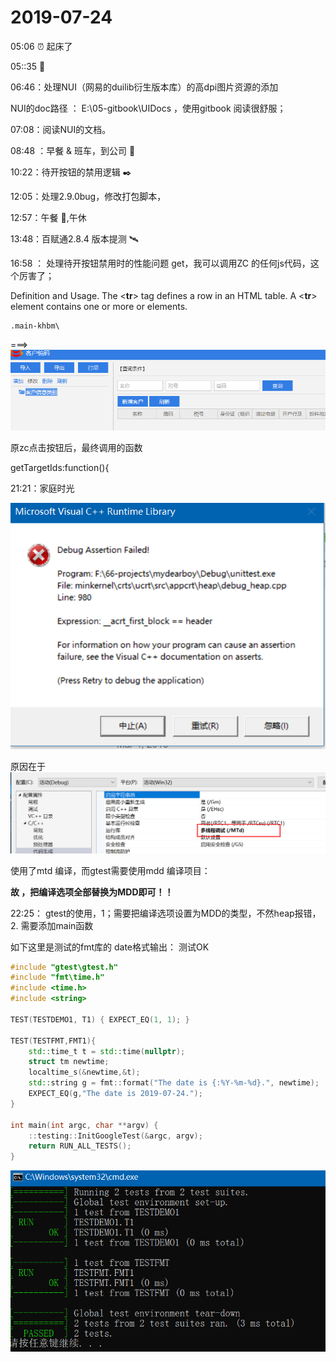 # 2019-07-24

05:06 :alarm_clock: 起床了

0​5::35 :runner:

06:46：处理NUI（网易的duilib衍生版本库）的高dpi图片资源的添加

NUI的doc路径 ： E:\05-gitbook\UIDocs ，使用gitbook 阅读很舒服；

07:08：阅读NUI的文档。

08:48 ：早餐 & 班车，到公司 :bus:

10:22：待开按钮的禁用逻辑 :black_nib:

12:05：处理2.9.0bug，修改打包脚本，

12:57：午餐  :sleeping_bed:,午休

13:48：百赋通2.8.4 版本提测 :artificial_satellite:

16:58 ： 处理待开按钮禁用时的性能问题  get，我可以调用ZC 的任何js代码，这个厉害了；



Definition and Usage. The <**tr**> tag defines a row in an HTML table. A <**tr**> element contains one or more <th> or <td> elements.

```
.main-khbm\
```

===>![1563961360984](assets/1563961360984.png)



原zc点击按钮后，最终调用的函数

getTargetIds:function(){

21:21：家庭时光



![1563976886953](assets/1563976886953.png)





原因在于 ![1563977445074](assets/1563977445074.png)

使用了mtd 编译，而gtest需要使用mdd 编译项目：



**故 ，把编译选项全部替换为MDD即可！！**

22:25： gtest的使用，1；需要把编译选项设置为MDD的类型，不然heap报错，2. 需要添加main函数

如下这里是测试的fmt库的 date格式输出： 测试OK

```c++
#include "gtest\gtest.h"
#include "fmt\time.h"
#include <time.h>
#include <string>

TEST(TESTDEMO1, T1) { EXPECT_EQ(1, 1); }

TEST(TESTFMT,FMT1){
	std::time_t t = std::time(nullptr);
	struct tm newtime;
	localtime_s(&newtime,&t);
	std::string g = fmt::format("The date is {:%Y-%m-%d}.", newtime);
	EXPECT_EQ(g,"The date is 2019-07-24.");
}

int main(int argc, char **argv) {
	::testing::InitGoogleTest(&argc, argv);
	return RUN_ALL_TESTS();
}
```

![1563978445787](assets/1563978445787.png)